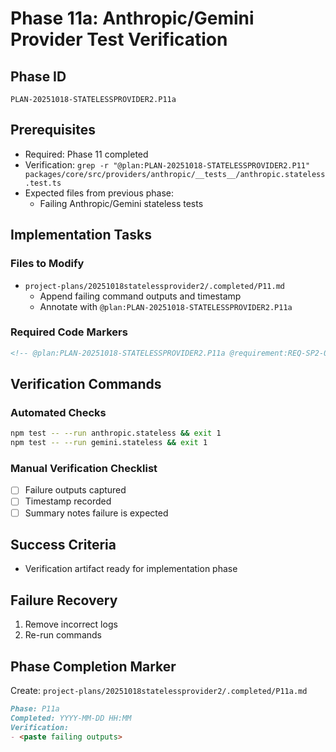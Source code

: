 # Phase 11a: Anthropic/Gemini Provider Test Verification

## Phase ID

`PLAN-20251018-STATELESSPROVIDER2.P11a`

## Prerequisites

- Required: Phase 11 completed
- Verification: `grep -r "@plan:PLAN-20251018-STATELESSPROVIDER2.P11" packages/core/src/providers/anthropic/__tests__/anthropic.stateless.test.ts`
- Expected files from previous phase:
  - Failing Anthropic/Gemini stateless tests

## Implementation Tasks

### Files to Modify

- `project-plans/20251018statelessprovider2/.completed/P11.md`
  - Append failing command outputs and timestamp
  - Annotate with `@plan:PLAN-20251018-STATELESSPROVIDER2.P11a`

### Required Code Markers

```markdown
<!-- @plan:PLAN-20251018-STATELESSPROVIDER2.P11a @requirement:REQ-SP2-001 -->
```

## Verification Commands

### Automated Checks

```bash
npm test -- --run anthropic.stateless && exit 1
npm test -- --run gemini.stateless && exit 1
```

### Manual Verification Checklist

- [ ] Failure outputs captured
- [ ] Timestamp recorded
- [ ] Summary notes failure is expected

## Success Criteria

- Verification artifact ready for implementation phase

## Failure Recovery

1. Remove incorrect logs
2. Re-run commands

## Phase Completion Marker

Create: `project-plans/20251018statelessprovider2/.completed/P11a.md`

```markdown
Phase: P11a
Completed: YYYY-MM-DD HH:MM
Verification:
- <paste failing outputs>
```
